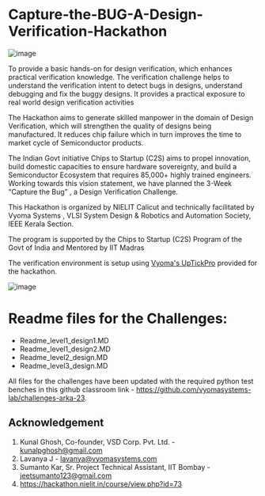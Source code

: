# Capture-the-BUG-A-Design-Verification-Hackathon

![image](https://user-images.githubusercontent.com/70422874/181058525-06d59443-c499-4f71-ab44-208b000e19f0.png)

To provide a basic hands-on for design verification, which enhances practical verification knowledge. The verification challenge helps to understand the verification intent to detect bugs in designs, understand debugging and fix the buggy designs. It provides a practical exposure to real world design verification activities

The  Hackathon  aims  to generate skilled manpower in the domain of Design Verification, which will strengthen the quality of designs being manufactured.
It reduces chip failure which in turn improves the time to market cycle of Semiconductor products.

The Indian Govt initiative Chips to Startup (C2S) aims to propel innovation, build domestic capacities to ensure hardware sovereignty, and build a Semiconductor Ecosystem that requires 85,000+ highly trained engineers. Working towards this vision statement, we have planned the 3-Week “Capture the Bug” , a Design Verification Challenge.

This Hackathon is organized by NIELIT  Calicut and technically facilitated by  Vyoma Systems , VLSI System Design & Robotics and Automation Society, IEEE Kerala Section.

The program is supported  by the Chips to Startup (C2S) Program of the Govt of India and Mentored by IIT Madras 


The verification environment is setup using [Vyoma's UpTickPro](https://vyomasystems.com) provided for the hackathon.

![image](https://user-images.githubusercontent.com/70422874/180952260-1ada05b1-fbab-4a89-a619-167a17d35346.png)

# Readme files for the Challenges:

- Readme_level1_design1.MD
- Readme_level1_design2.MD
- Readme_level2_design.MD
- Readme_level3_design.MD

All files for the challenges have been updated with the required python test benches in this github classroom link - https://github.com/vyomasystems-lab/challenges-arka-23.

## Acknowledgement
1. Kunal Ghosh, Co-founder, VSD Corp. Pvt. Ltd. - kunalpghosh@gmail.com
2. Lavanya J - lavanya@vyomasystems.com
3. Sumanto Kar, Sr. Project Technical Assistant, IIT Bombay - jeetsumanto123@gmail.com
4. https://hackathon.nielit.in/course/view.php?id=73
